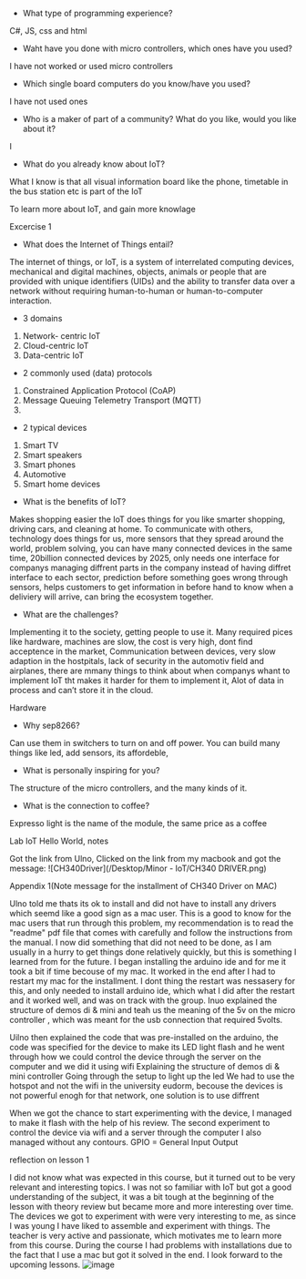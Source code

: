 -	What type of programming experience?

C#, JS, css and html

-	Waht have you done with micro controllers, which ones have you used?

I have not worked or used micro controllers

-	Which single board computers do you know/have you used?

I have not used ones

-	Who is a maker of part of a community? What do you like, would you like about it? 

I 
-	What do you already know about IoT?

What I know is that all visual information board like the phone, timetable in the bus station etc is part of the IoT

To learn more about IoT, and gain more knowlage 


Excercise 1 

-	What does the Internet of Things entail?

The internet of things, or IoT, is a system of interrelated computing devices, mechanical and digital machines, objects, animals or people that are provided with unique identifiers (UIDs) and the ability to transfer data over a network without requiring human-to-human or human-to-computer interaction.

-	3 domains

1.	Network- centric IoT 
2.	Cloud-centric IoT
3.	Data-centric IoT

-	2 commonly used (data) protocols

1.	Constrained Application Protocol (CoAP)
2.	Message Queuing Telemetry Transport (MQTT)
3.	

-	2 typical devices

1.	Smart TV
2.	Smart speakers
3.	Smart phones
4.	Automotive
5.	Smart home devices

-	What is the benefits of IoT?

Makes shopping easier
the IoT does things for you like smarter shopping, 
driving cars, 
and cleaning at home. 
To communicate with others, technology does things for us,
 more sensors that they spread around the world,
 problem solving, 
you can have many connected devices in the same time, 20billion connected devices by 2025, only needs one interface for companys managing diffrent parts in the company instead of having diffret interface to each sector, prediction before something goes wrong through sensors, helps customers to get information in before hand to know when a deliviery will arrive, can bring the ecosystem together.

-	What are the challenges?

Implementing it to the society, getting people to use it.  Many required pices like hardware, machines are slow, the cost is very high, dont find acceptence in the market, Communication between devices, very slow adaption in the hostpitals, lack of security in the automotiv field and airplanes, there are mmany things to think about when companys whant to implement IoT tht makes it harder for them to implement it, Alot of data in process and can’t store it in the cloud.

Hardware

-	Why sep8266?

Can use them in switchers to turn on and off power. You can build many things like led, add sensors, its affordeble, 


-	What is personally inspiring for you?

The structure of the micro controllers, and the many kinds of it. 

-	What is the connection to coffee?

Expresso light is the name of the module, the same price as a coffee


Lab IoT Hello World, notes

Got the link from Ulno, Clicked on the link from my macbook and got the message:
![CH340Driver](/Desktop/Minor - IoT/CH340 DRIVER.png)
 
Appendix 1(Note message for the installment of CH340 Driver on MAC)

Ulno told me thats its ok to install and did not have to install any drivers which seemd like a good sign as a mac user. This is a good to know for the mac users that run through this problem, my recommendation is to read the "readme" pdf file that comes with carefully and follow the instructions from the manual. I now did something that did not need to be done, as I am usually in a hurry to get things done relatively quickly, but this is something I learned from for the future. I began installing the arduino ide and for me it took a bit if time becouse of my mac. It worked in the end after I had to restart my mac for the installment. I dont thing the restart was nessasery for this, and only needed to install arduino ide, which what I did after the restart and it worked well, and was on track with the group. Inuo explained the structure of demos di & mini and teah us the meaning of the 5v on the micro controller , which was meant for the usb connection that required 5volts.

Uilno then explained the code that was pre-installed on the arduino, the code was specified for the device to make its LED light flash and he went through how we could control the device through the server on the computer and we did it using wifi
Explaining the structure of demos di & mini controller
Going through the setup to light up the led
We had to use the hotspot and not the wifi in the university eudorm, becouse the devices is not powerful enogh for that network, one solution is to use diffrent 

When we got the chance to start experimenting with the device, I managed to make it flash with the help of his review. The second experiment to control the device via wifi and a server through the computer I also managed without any contours.
GPIO = General Input Output

reflection on lesson 1

I did not know what was expected in this course, but it turned out to be very relevant and interesting topics. I was not so familiar with IoT but got a good understanding of the subject, it was a bit tough at the beginning of the lesson with theory review but became more and more interesting over time. The devices we got to experiment with were very interesting to me, as since I was young I have liked to assemble and experiment with things. The teacher is very active and passionate, which motivates me to learn more from this course. During the course I had problems with installations due to the fact that I use a mac but got it solved in the end. I look forward to the upcoming lessons.
![image](https://user-images.githubusercontent.com/72225929/149092011-aa2231a6-227e-4a8e-ab16-0ad8c0bd4ede.png)
